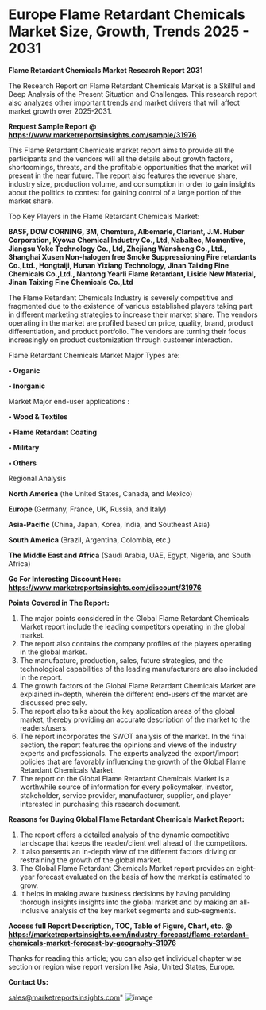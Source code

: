  # Europe Flame Retardant Chemicals Market Size, Growth, Trends 2025 - 2031

<strong>Flame Retardant Chemicals Market Research Report 2031</strong>

The Research Report on Flame Retardant Chemicals Market is a Skillful and Deep Analysis of the Present Situation and Challenges. This research report also analyzes other important trends and market drivers that will affect market growth over 2025-2031.

<strong>Request Sample Report @ <a href=https://www.marketreportsinsights.com/sample/31976>https://www.marketreportsinsights.com/sample/31976</a></strong>

This Flame Retardant Chemicals market report aims to provide all the participants and the vendors will all the details about growth factors, shortcomings, threats, and the profitable opportunities that the market will present in the near future. The report also features the revenue share, industry size, production volume, and consumption in order to gain insights about the politics to contest for gaining control of a large portion of the market share.

Top Key Players in the Flame Retardant Chemicals Market:

<strong>BASF, DOW CORNING, 3M, Chemtura, Albemarle, Clariant, J.M. Huber Corporation, Kyowa Chemical Industry Co., Ltd, Nabaltec, Momentive, Jiangsu Yoke Technology Co., Ltd, Zhejiang Wansheng Co., Ltd., Shanghai Xusen Non-halogen free Smoke Suppressioning Fire retardants Co.,Ltd., Hongtaiji, Hunan Yixiang Technology, Jinan Taixing Fine Chemicals Co.,Ltd., Nantong Yearli Flame Retardant, Liside New Material, Jinan Taixing Fine Chemicals Co.,Ltd</strong>

The Flame Retardant Chemicals Industry is severely competitive and fragmented due to the existence of various established players taking part in different marketing strategies to increase their market share. The vendors operating in the market are profiled based on price, quality, brand, product differentiation, and product portfolio. The vendors are turning their focus increasingly on product customization through customer interaction.

Flame Retardant Chemicals Market Major Types are:

<strong>• Organic

• Inorganic</strong>

Market Major end-user applications :

<strong>• Wood & Textiles

• Flame Retardant Coating

• Military

• Others</strong>

Regional Analysis

</u><strong><b>North America</b></strong> (the United States, Canada, and Mexico)

<strong><b>Europe </b></strong>(Germany, France, UK, Russia, and Italy)

<strong><b>Asia-Pacific</b></strong> (China, Japan, Korea, India, and Southeast Asia)

<strong><b>South America</b></strong> (Brazil, Argentina, Colombia, etc.)

<strong><b>The Middle East and Africa</b></strong> (Saudi Arabia, UAE, Egypt, Nigeria, and South Africa)

<strong>Go For Interesting Discount Here: <a href=https://www.marketreportsinsights.com/discount/31976>https://www.marketreportsinsights.com/discount/31976</a></strong>

<strong>Points Covered in The Report:</strong>
<ol>
  <li>The major points considered in the Global Flame Retardant Chemicals Market report include the leading competitors operating in the global market.</li>
  <li>The report also contains the company profiles of the players operating in the global market.</li>
  <li>The manufacture, production, sales, future strategies, and the technological capabilities of the leading manufacturers are also included in the report.</li>
  <li>The growth factors of the Global Flame Retardant Chemicals Market are explained in-depth, wherein the different end-users of the market are discussed precisely.</li>
  <li>The report also talks about the key application areas of the global market, thereby providing an accurate description of the market to the readers/users.</li>
  <li>The report incorporates the SWOT analysis of the market. In the final section, the report features the opinions and views of the industry experts and professionals. The experts analyzed the export/import policies that are favorably influencing the growth of the Global Flame Retardant Chemicals Market.</li>
  <li>The report on the Global Flame Retardant Chemicals Market is a worthwhile source of information for every policymaker, investor, stakeholder, service provider, manufacturer, supplier, and player interested in purchasing this research document.</li>
</ol>
<strong>Reasons for Buying Global Flame Retardant Chemicals Market Report:</strong>

<ol>
  <li>The report offers a detailed analysis of the dynamic competitive landscape that keeps the reader/client well ahead of the competitors.</li>
  <li>It also presents an in-depth view of the different factors driving or restraining the growth of the global market.</li>
  <li>The Global Flame Retardant Chemicals Market report provides an eight-year forecast evaluated on the basis of how the market is estimated to grow.</li>
  <li>It helps in making aware business decisions by having providing thorough insights insights into the global market and by making an all-inclusive analysis of the key market segments and sub-segments.</li>
</ol>
<strong>Access full Report Description, TOC, Table of Figure, Chart, etc. @ <a href=https://marketreportsinsights.com/industry-forecast/flame-retardant-chemicals-market-forecast-by-geography-31976>https://marketreportsinsights.com/industry-forecast/flame-retardant-chemicals-market-forecast-by-geography-31976</a></strong>


Thanks for reading this article; you can also get individual chapter wise section or region wise report version like Asia, United States, Europe.

<strong>Contact Us:</strong>

sales@marketreportsinsights.com"
![image](https://github.com/user-attachments/assets/1cdceb01-43c8-410b-bb09-fa2b09f877c3)
